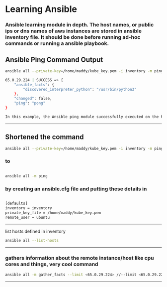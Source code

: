 # Learning Ansible

### Ansible learning module in depth. The host names, or public ips or dns names of aws instances are stored in ansible inventory file. It should be done before running ad-hoc commands or running a ansible playbook.


## Ansible Ping Command Output

```bash
ansible all --private-key=/home/maddy/kube_key.pem -i inventory -m ping -u ubuntu

65.0.29.224 | SUCCESS => {
    "ansible_facts": {
        "discovered_interpreter_python": "/usr/bin/python3"
    },
    "changed": false,
    "ping": "pong"
}

In this example, the Ansible ping module successfully executed on the host with IP address 65.0.29.224, and the response indicates that the host is reachable, running Python 3, and returned a "pong" response.
```
___


## Shortened the command 

```bash
ansible all --private-key=/home/maddy/kube_key.pem -i inventory -m ping -u ubuntu 
```
### to  

```bash 

ansible all -m ping  

```

### by creating an ansible.cfg file and putting these details in 

```bash ansible.cfg

[defaults]
inventory = inventory
private_key_file = /home/maddy/kube_key.pem
remote_user = ubuntu
```

___
list hosts defined in inventory

```bash  
ansible all --list-hosts 

```

___

### gathers information about the remote instance/host like cpu cores and things, very cool command

```bash
ansible all -m gather_facts --limit <65.0.29.224> //--limit <65.0.29.224> is optional
```
___



